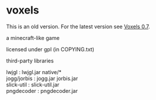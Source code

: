 voxels
======

This is an old version. For the latest version see [Voxels 0.7](https://github.com/programmerjake/voxels-0.7).

a minecraft-like game

licensed under gpl (in COPYING.txt)

third-party libraries

lwjgl : lwjgl.jar native/*<br/>
jogg/jorbis : jogg.jar jorbis.jar<br/>
slick-util : slick-util.jar<br/>
pngdecoder : pngdecoder.jar
